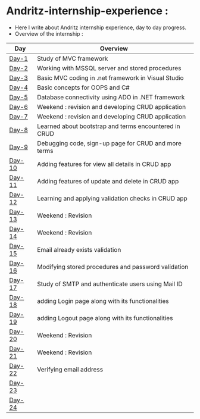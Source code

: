 # Andritz-internship-experience :

* Here I write about Andritz internship experience, day to day progress.<br>
* Overview of the internship : <br>

| Day                                                                                                                | Overview                                             | 
| -------------                                                                                                      |-------------                                        |
|[Day-1](https://github.com/Simanta-Developer/Andritz-internship-experience/blob/main/Day-to-day-progress/Day-1.md)  | Study of MVC framework                              | 
|[Day-2](https://github.com/Simanta-Developer/Andritz-internship-experience/blob/main/Day-to-day-progress/Day-2.md)  | Working with MSSQL server and stored procedures     | 
|[Day-3](https://github.com/Simanta-Developer/Andritz-internship-experience/blob/main/Day-to-day-progress/Day-3.md)  | Basic MVC coding in .net framework in Visual Studio |
|[Day-4](https://github.com/Simanta-Developer/Andritz-internship-experience/blob/main/Day-to-day-progress/Day-4.md)  | Basic concepts for OOPS and C#                      |
|[Day-5](https://github.com/Simanta-Developer/Andritz-internship-experience/blob/main/Day-to-day-progress/Day-5.md)  | Database connectivity using ADO in .NET framework   |
|[Day-6](https://github.com/Simanta-Developer/Andritz-internship-experience/blob/main/Day-to-day-progress/Day-6.md)  | Weekend : revision and developing CRUD application  |
|[Day-7](https://github.com/Simanta-Developer/Andritz-internship-experience/blob/main/Day-to-day-progress/Day-7.md)  | Weekend : revision and developing CRUD application  |
|[Day-8](https://github.com/Simanta-Developer/Andritz-internship-experience/blob/main/Day-to-day-progress/Day-8.md)  |Learned about bootstrap and terms encountered in CRUD|
|[Day-9](https://github.com/Simanta-Developer/Andritz-internship-experience/blob/main/Day-to-day-progress/Day-9.md)  | Debugging code, sign-up page for CRUD and more terms|
|[Day-10](https://github.com/Simanta-Developer/Andritz-internship-experience/blob/main/Day-to-day-progress/Day-10.md)| Adding features for view all details in CRUD app    | 
|[Day-11](https://github.com/Simanta-Developer/Andritz-internship-experience/blob/main/Day-to-day-progress/Day-11.md)| Adding features of update and delete in CRUD app    |
|[Day-12](https://github.com/Simanta-Developer/Andritz-internship-experience/blob/main/Day-to-day-progress/Day-12.md)| Learning and applying validation checks in CRUD app |
|[Day-13](https://github.com/Simanta-Developer/Andritz-internship-experience/blob/main/Day-to-day-progress/Day-13.md)| Weekend : Revision                                  |
|[Day-14](https://github.com/Simanta-Developer/Andritz-internship-experience/blob/main/Day-to-day-progress/Day-14.md)| Weekend : Revision                                  |
|[Day-15](https://github.com/Simanta-Developer/Andritz-internship-experience/blob/main/Day-to-day-progress/Day-15.md)| Email already exists validation                     |
|[Day-16](https://github.com/Simanta-Developer/Andritz-internship-experience/blob/main/Day-to-day-progress/Day-16.md)| Modifying stored procedures and password validation |
|[Day-17](https://github.com/Simanta-Developer/Andritz-internship-experience/blob/main/Day-to-day-progress/Day-17.md)| Study of SMTP and authenticate users using Mail ID  |
|[Day-18](https://github.com/Simanta-Developer/Andritz-internship-experience/blob/main/Day-to-day-progress/Day-18.md)| adding Login page along with its functionalities    |
|[Day-19](https://github.com/Simanta-Developer/Andritz-internship-experience/blob/main/Day-to-day-progress/Day-19.md)| adding Logout page along with its functionalities   |
|[Day-20](https://github.com/Simanta-Developer/Andritz-internship-experience/blob/main/Day-to-day-progress/Day-20.md)| Weekend : Revision                                  |
|[Day-21](https://github.com/Simanta-Developer/Andritz-internship-experience/blob/main/Day-to-day-progress/Day-21.md)| Weekend : Revision                                  |
|[Day-22](https://github.com/Simanta-Developer/Andritz-internship-experience/blob/main/Day-to-day-progress/Day-22.md)| Verifying email address                             |
|[Day-23](https://github.com/Simanta-Developer/Andritz-internship-experience/blob/main/Day-to-day-progress/Day-23.md)|                                                     |
|[Day-24](https://github.com/Simanta-Developer/Andritz-internship-experience/blob/main/Day-to-day-progress/Day-24.md)|                                                     |
